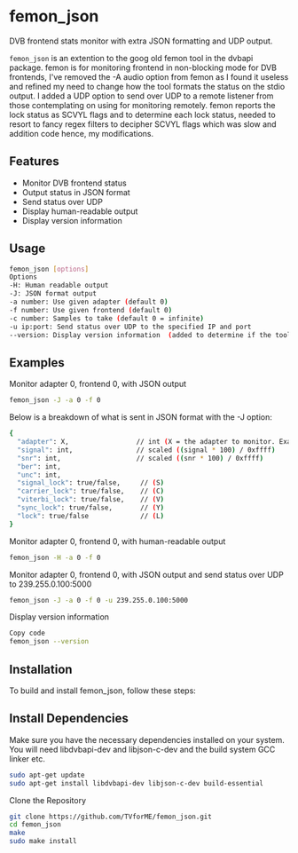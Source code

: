 # femon_json
DVB frontend stats monitor with extra JSON formatting and UDP output.

`femon_json` is an extention to the goog old femon tool in the dvbapi package.
femon is for monitoring frontend in non-blocking mode for DVB frontends, I've removed the -A audio option from femon as I found it useless and refined my need to change how the tool formats the status on the stdio output. I added a UDP option to send over UDP to a remote listener from those contemplating on using for monitoring remotely. femon reports the lock status as SCVYL flags and to determine each lock status, needed to resort to fancy regex filters to decipher SCVYL flags which was slow and addition code hence, my modifications.

## Features

- Monitor DVB frontend status
- Output status in JSON format
- Send status over UDP
- Display human-readable output
- Display version information

## Usage

```bash
femon_json [options]
Options
-H: Human readable output
-J: JSON format output
-a number: Use given adapter (default 0)
-f number: Use given frontend (default 0)
-c number: Samples to take (default 0 = infinite)
-u ip:port: Send status over UDP to the specified IP and port
--version: Display version information  (added to determine if the tool is available on the machine) Returns V1.0.0
```
## Examples
Monitor adapter 0, frontend 0, with JSON output

```bash
femon_json -J -a 0 -f 0
```
Below is a breakdown of what is sent in JSON format with the -J option:

```bash
{
  "adapter": X,                 // int (X = the adapter to monitor. Example adapter: 0)
  "signal": int,                // scaled ((signal * 100) / 0xffff)
  "snr": int,                   // scaled ((snr * 100) / 0xffff)
  "ber": int,
  "unc": int,
  "signal_lock": true/false,     // (S)
  "carrier_lock": true/false,    // (C)
  "viterbi_lock": true/false,    // (V)
  "sync_lock": true/false,       // (Y)
  "lock": true/false             // (L)
}
```
Monitor adapter 0, frontend 0, with human-readable output
```bash
femon_json -H -a 0 -f 0
```
Monitor adapter 0, frontend 0, with JSON output and send status over UDP to 239.255.0.100:5000

```bash
femon_json -J -a 0 -f 0 -u 239.255.0.100:5000
```
Display version information
```bash
Copy code
femon_json --version
```
## Installation
To build and install femon_json, follow these steps:

## Install Dependencies
Make sure you have the necessary dependencies installed on your system. 
You will need libdvbapi-dev and libjson-c-dev and the build system GCC linker etc.

```bash
sudo apt-get update
sudo apt-get install libdvbapi-dev libjson-c-dev build-essential
```

Clone the Repository
``` bash
git clone https://github.com/TVforME/femon_json.git
cd femon_json
make
sudo make install
```
